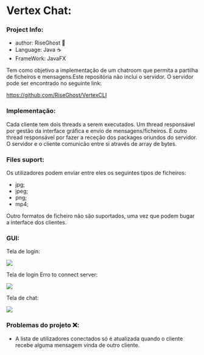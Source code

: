 # Vertex Chat:

### Project Info:
- author:       RiseGhost 👻
- Language:     Java ☕
- FrameWork:    JavaFX

Tem como objetivo a implementação de um chatroom que permita a partilha de ficheiros e mensagens.Este repositória não inclui o servidor. O servidor pode ser encontrado no seguinte link:

https://github.com/RiseGhost/VertexCLI

### Implementação:

Cada cliente tem dois threads a serem executados. Um thread responsável por gestão da interface gráfica e envio de mensagens/ficheiros. E outro thread responsável por fazer a receção dos packages oriundos do servidor.
O servidor e o cliente comunicão entre si através de array de bytes. 

### Files suport:
Os utilizadores podem enviar entre eles os seguintes tipos de ficheiros:
- jpg;
- jpeg;
- png;
- mp4;

Outro formatos de ficheiro não são suportados, uma vez que podem bugar a interface dos clientes.

### GUI:

Tela de login:

![](https://user-images.githubusercontent.com/91985039/252746458-43c69550-5036-4317-a6d5-d72913841e25.jpg)

Tela de login Erro to connect server:

![](https://user-images.githubusercontent.com/91985039/252746460-6b9e35f7-5d77-4c5f-8291-7185e0fb7071.jpg)

Tela de chat:

![](https://user-images.githubusercontent.com/91985039/252746451-a59127ac-0d4b-44f7-a825-8f332c2471b6.jpg)

### Problemas do projeto ❌:
- A lista de utilizadores conectados só é atualizada quando o cliente recebe alguma mensagem vinda de outro cliente.